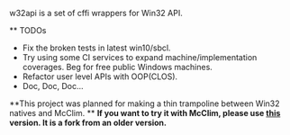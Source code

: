 w32api is a set of cffi wrappers for Win32 API.

** TODOs 
- Fix the broken tests in latest win10/sbcl.
- Try using some CI services to expand machine/implementation coverages. Beg for free public Windows machines.
- Refactor user level APIs with OOP(CLOS). 
- Doc, Doc, Doc...

**This project was planned for making a thin trampoline between Win32 natives and McClim. **
**If you want to try it with McClim, please use [this](https://github.com/onixie/mcclim-old) version. It is a fork from an older version.**

